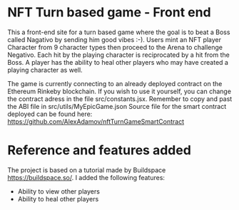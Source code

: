 # NFT Turn based game - Front end

This a front-end site for a turn based game where the goal is to beat a Boss called Nagativo by sending him good vibes :-). Users mint an NFT player Character from 9 character types then proceed to the Arena to challenge Negativo. Each hit by the playing character is reciprocated by a hit from the Boss. A player has the ability to heal other players who may have created a playing character as well.

The game is currently connecting to an already deployed contract on the Ethereum Rinkeby blockchain. 
If you wish to use it yourself, you can change the contract adress in the file src/constants.jsx. Remember to copy and past the ABI file in src/utils/MyEpicGame.json
Source file for the smart contract deployed can be found here: https://github.com/AlexAdamov/nftTurnGameSmartContract


# Reference and features added
The project is based on a tutorial made by Buildspace https://buildspace.so/. I added the following features:

* Ability to view other players
* Ability to heal other players
